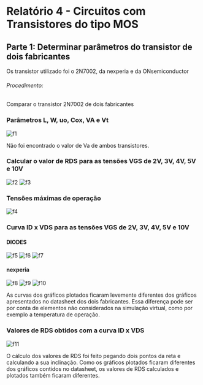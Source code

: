 # Relatório 4 - Circuitos com Transistores do tipo MOS

## Parte 1: Determinar parâmetros do transistor de dois fabricantes

Os transistor utilizado foi o 2N7002, da nexperia e da ONsemiconductor

###### Procedimento:

Comparar o transistor 2N7002 de dois fabricantes

### Parâmetros L, W, uo, Cox, VA e Vt

![f1](/resources/images/relat4/p1tabela1.jpg)

Não foi encontrado o valor de Va de ambos transistores.

### Calcular o valor de RDS para as tensões VGS de 2V, 3V, 4V, 5V e 10V
![f2](/resources/images/relat4/p1formula1.jpg)
![f3](/resources/images/relat4/p1tabela2.jpg)

### Tensões máximas de operação

![f4](/resources/images/relat4/p1tabela3.jpg)

### Curva ID x VDS para as tensões VGS de 2V, 3V, 4V, 5V e 10V
#### DIODES

![f5](/resources/images/relat4/p1circ1.jpg)
![f6](/resources/images/relat4/p1curva1.jpg)
![f7](/resources/images/relat4/p1curva2.jpg)

#### nexperia

![f8](/resources/images/relat4/p1circ2.jpg)
![f9](/resources/images/relat4/p1curva4.jpg)
![f10](/resources/images/relat4/p1curva3.jpg)

As curvas dos gráficos plotados ficaram levemente diferentes dos gráficos apresentados no datasheet dos dois fabricantes. Essa diferença pode ser por conta de elementos não considerados na simulação virtual, como por exemplo a temperatura de operação.

### Valores de RDS obtidos com a curva ID x VDS

![f11](/resources/images/relat4/p1tabela4.jpg)

O cálculo dos valores de RDS foi feito pegando dois pontos da reta e calculando a sua inclinação. Como os gráficos plotados ficaram diferentes dos gráficos contidos no datasheet, os valores de RDS calculados e plotados também ficaram diferentes. 
